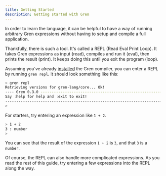 ```yaml
---
title: Getting Started
description: Getting started with Gren
---
```


In order to learn the language, it can be helpful to have a way of running arbitrary Gren expressions without having to setup and compile a full application.

Thankfully, there is such a tool. It's called a REPL (Read Eval Print Loop). It takes Gren expressions as input (read), compiles and run it (eval), then prints the result (print). It keeps doing this until you exit the program (loop).

Assuming you've already [installed](/install) the Gren compiler, you can enter a REPL by running `gren repl`. It should look something like this:

```sh
> gren repl
Retrieving versions for gren-lang/core... Ok!
---- Gren 0.3.0 -----------------------------------------------------------------
Say :help for help and :exit to exit!
--------------------------------------------------------------------------------
>
```

For starters, try entering an expression like `1 + 2`.

```sh
> 1 + 2
3 : number
>
```

You can see that the result of the expression `1 + 2` is `3`, and that `3` is a `number`.

Of course, the REPL can also handle more complicated expressions. As you read the rest of this guide, try entering a few expressions into the REPL along the way.
